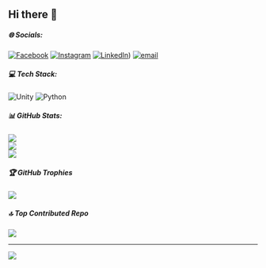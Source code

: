 ## Hi there 👋

<!--
**Kial1266/Kial1266** is a ✨ _special_ ✨ repository because its `README.md` (this file) appears on your GitHub profile.

Here are some ideas to get you started:

- 🔭 I’m currently working on ...
- 🌱 I’m currently learning ...
- 👯 I’m looking to collaborate on ...
- 🤔 I’m looking for help with ...
- 💬 Ask me about ...
- 📫 How to reach me: ...
- 😄 Pronouns: ...
- ⚡ Fun fact: ...
-->


##### 🌐 Socials:
[![Facebook](https://img.shields.io/badge/Facebook-%231877F2.svg?logo=Facebook&logoColor=white)](https://facebook.com/KIAL) [![Instagram](https://img.shields.io/badge/Instagram-%23E4405F.svg?logo=Instagram&logoColor=white)](https://instagram.com/kyallki) [![LinkedIn](https://img.shields.io/badge/LinkedIn-%230077B5.svg?logo=linkedin&logoColor=white)](https://www.linkedin.com/in/muhammad-rizky-alfarizi-29838b328/)) [![email](https://img.shields.io/badge/Email-D14836?logo=gmail&logoColor=white)](mailto:muhammadrizkyal1266@gmail.com) 

##### 💻 Tech Stack:
![Unity](https://img.shields.io/badge/unity-%23000000.svg?style=for-the-badge&logo=unity&logoColor=white) ![Python](https://img.shields.io/badge/python-3670A0?style=for-the-badge&logo=python&logoColor=ffdd54)

##### 📊 GitHub Stats:
![](https://github-readme-stats.vercel.app/api?username=Kial1266&theme=dark&hide_border=false&include_all_commits=false&count_private=false)<br/>
![](https://nirzak-streak-stats.vercel.app/?user=Kial1266&theme=dark&hide_border=false)<br/>
![](https://github-readme-stats.vercel.app/api/top-langs/?username=Kial1266&theme=dark&hide_border=false&include_all_commits=false&count_private=false&layout=compact)


##### 🏆 GitHub Trophies
![](https://github-profile-trophy.vercel.app/?username=Kial1266&theme=radical&no-frame=false&no-bg=true&margin-w=4)


##### 🔝 Top Contributed Repo
![](https://github-contributor-stats.vercel.app/api?username=Kial1266&limit=5&theme=dark&combine_all_yearly_contributions=true)

---
[![](https://visitcount.itsvg.in/api?id=Kial1266&icon=0&color=0)](https://visitcount.itsvg.in)

<!-- Proudly created with GPRM ( https://gprm.itsvg.in ) -->
